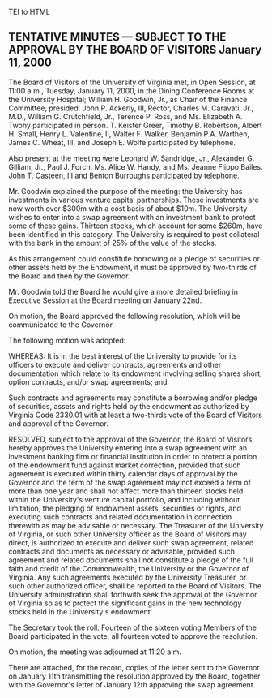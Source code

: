  TEI to HTML

TENTATIVE MINUTES — SUBJECT TO THE APPROVAL BY THE BOARD OF VISITORS January 11, 2000
-------------------------------------------------------------------------------------

The Board of Visitors of the University of Virginia met, in Open Session, at 11:00 a.m., Tuesday, January 11, 2000, in the Dining Conference Rooms at the University Hospital; William H. Goodwin, Jr., as Chair of the Finance Committee, presided. John P. Ackerly, III, Rector, Charles M. Caravati, Jr., M.D., William G. Crutchfield, Jr., Terence P. Ross, and Ms. Elizabeth A. Twohy participated in person. T. Keister Greer, Timothy B. Robertson, Albert H. Small, Henry L. Valentine, II, Walter F. Walker, Benjamin P.A. Warthen, James C. Wheat, III, and Joseph E. Wolfe participated by telephone.

Also present at the meeting were Leonard W. Sandridge, Jr., Alexander G. Gilliam, Jr., Paul J. Forch, Ms. Alice W. Handy, and Ms. Jeanne Flippo Bailes. John T. Casteen, III and Benton Burroughs participated by telephone.

Mr. Goodwin explained the purpose of the meeting: the University has investments in various venture capital partnerships. These investments are now worth over $300m with a cost basis of about $10m. The University wishes to enter into a swap agreement with an investment bank to protect some of these gains. Thirteen stocks, which account for some $260m, have been identified in this category. The University is required to post collateral with the bank in the amount of 25% of the value of the stocks.

As this arrangement could constitute borrowing or a pledge of securities or other assets held by the Endowment, it must be approved by two-thirds of the Board and then by the Governor.

Mr. Goodwin told the Board he would give a more detailed briefing in Executive Session at the Board meeting on January 22nd.

On motion, the Board approved the following resolution, which will be communicated to the Governor.

The following motion was adopted:

WHEREAS: It is in the best interest of the University to provide for its officers to execute and deliver contracts, agreements and other documentation which relate to its endowment involving selling shares short, option contracts, and/or swap agreements; and

Such contracts and agreements may constitute a borrowing and/or pledge of securities, assets and rights held by the endowment as authorized by Virginia Code 2330.01 with at least a two-thirds vote of the Board of Visitors and approval of the Governor.

RESOLVED, subject to the approval of the Governor, the Board of Visitors hereby approves the University entering into a swap agreement with an investment banking firm or financial institution in order to protect a portion of the endowment fund against market correction, provided that such agreement is executed within thirty calendar days of approval by the Governor and the term of the swap agreement may not exceed a term of more than one year and shall not affect more than thirteen stocks held within the University's venture capital portfolio, and including without limitation, the pledging of endowment assets, securities or rights, and executing such contracts and related documentation in connection therewith as may be advisable or necessary. The Treasurer of the University of Virginia, or such other University officer as the Board of Visitors may direct, is authorized to execute and deliver such swap agreement, related contracts and documents as necessary or advisable, provided such agreement and related documents shall not constitute a pledge of the full faith and credit of the Commonwealth, the University or the Governor of Virginia. Any such agreements executed by the University Treasurer, or such other authorized officer, shall be reported to the Board of Visitors. The University administration shall forthwith seek the approval of the Governor of Virginia so as to protect the significant gains in the new technology stocks held in the University's endowment.

The Secretary took the roll. Fourteen of the sixteen voting Members of the Board participated in the vote; all fourteen voted to approve the resolution.

On motion, the meeting was adjourned at 11:20 a.m.

There are attached, for the record, copies of the letter sent to the Governor on January 11th transmitting the resolution approved by the Board, together with the Governor's letter of January 12th approving the swap agreement.